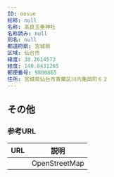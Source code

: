 ```yaml
---
ID: oosue
総称: null
名称: 高良玉垂神社
名称読み: null
別名: null
都道府県: 宮城県
区域: 仙台市
緯度: 38.2614573
経度: 140.8431265
郵便番号: 9800865
住所: 宮城県仙台市青葉区川内亀岡町６２
---
```


## その他

### 参考URL

| URL | 説明          |
| --- | ------------- |
|     | OpenStreetMap |
